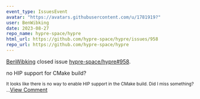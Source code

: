 ```yaml
---
event_type: IssuesEvent
avatar: "https://avatars.githubusercontent.com/u/1781919?"
user: BenWibking
date: 2023-08-27
repo_name: hypre-space/hypre
html_url: https://github.com/hypre-space/hypre/issues/958
repo_url: https://github.com/hypre-space/hypre
---
```


<a href='https://github.com/BenWibking' target='_blank'>BenWibking</a> closed issue <a href='https://github.com/hypre-space/hypre/issues/958' target='_blank'>hypre-space/hypre#958</a>.

<p>no HIP support for CMake build?</p><small>It looks like there is no way to enable HIP support in the CMake build. Did I miss something?...</small><a href='https://github.com/hypre-space/hypre/issues/958' target='_blank'>View Comment</a>